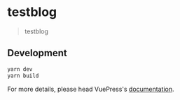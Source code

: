 # testblog

> testblog

## Development

```bash
yarn dev
yarn build
```

For more details, please head VuePress's [documentation](https://v1.vuepress.vuejs.org/).

